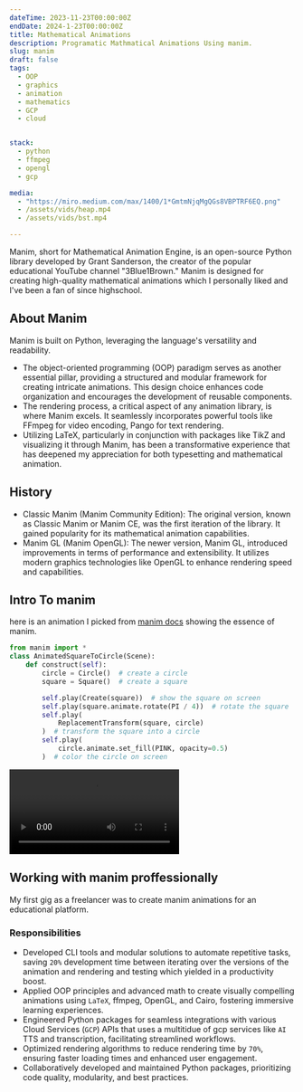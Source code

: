 ```yaml
---
dateTime: 2023-11-23T00:00:00Z
endDate: 2024-1-23T00:00:00Z
title: Mathematical Animations
description: Programatic Mathmatical Animations Using manim.
slug: manim
draft: false
tags:
  - OOP
  - graphics
  - animation
  - mathematics
  - GCP
  - cloud


stack:
  - python
  - ffmpeg
  - opengl
  - gcp

media:
  - "https://miro.medium.com/max/1400/1*GmtmNjqMgQGs8VBPTRF6EQ.png"
  - /assets/vids/heap.mp4
  - /assets/vids/bst.mp4

---
```


Manim, short for Mathematical Animation Engine, is an open-source Python library developed by Grant Sanderson, the creator of the popular educational YouTube channel "3Blue1Brown." Manim is designed for creating high-quality mathematical animations which I personally liked and I've been a fan of since highschool.


## About Manim 
Manim is built on Python, leveraging the language's versatility and readability. 
- The object-oriented programming (OOP) paradigm serves as another essential pillar, providing a structured and modular framework for creating intricate animations. This design choice enhances code organization and encourages the development of reusable components.
- The rendering process, a critical aspect of any animation library, is where Manim excels. It seamlessly incorporates powerful tools like FFmpeg for video encoding, Pango for text rendering.
- Utilizing LaTeX, particularly in conjunction with packages like TikZ and visualizing it through Manim, has been a transformative experience that has deepened my appreciation for both typesetting and mathematical animation.

## History
- Classic Manim (Manim Community Edition): The original version, known as Classic Manim or Manim CE, was the first iteration of the library. It gained popularity for its mathematical animation capabilities.
- Manim GL (Manim OpenGL): The newer version, Manim GL, introduced improvements in terms of performance and extensibility. It utilizes modern graphics technologies like OpenGL to enhance rendering speed and capabilities.

## Intro To manim
here is an animation I picked from [manim docs](https://docs.manim.community/en/stable/tutorials/quickstart.html) showing the essence of manim.

```python
from manim import *
class AnimatedSquareToCircle(Scene):
    def construct(self):
        circle = Circle()  # create a circle
        square = Square()  # create a square

        self.play(Create(square))  # show the square on screen
        self.play(square.animate.rotate(PI / 4))  # rotate the square
        self.play(
            ReplacementTransform(square, circle)
        )  # transform the square into a circle
        self.play(
            circle.animate.set_fill(PINK, opacity=0.5)
        )  # color the circle on screen
```

<video class="rounded-lg" controls>
  <source src="https://docs.manim.community/en/stable/tutorials/AnimatedSquareToCircle2-1.mp4" type="video/mp4">
</video>


## Working with manim proffessionally
My first gig as a freelancer was to create manim animations for an educational platform.
### Responsibilities
 - Developed CLI tools and modular solutions to automate repetitive tasks, saving `20%` development time between iterating over the versions of the animation and rendering and testing which yielded in a productivity boost.
 - Applied OOP principles and advanced math to create visually compelling animations using `LaTeX`, ffmpeg, OpenGL, and Cairo, fostering immersive learning experiences.
 - Engineered Python packages for seamless integrations with various Cloud Services (`GCP`) APIs that uses a multitidue of gcp services like `AI` TTS and transcription, facilitating  streamlined workflows.
 - Optimized rendering algorithms to reduce rendering time by `70%`, ensuring faster loading times and enhanced user engagement.
 - Collaboratively developed and maintained Python packages, prioritizing code quality, modularity, and best practices.
